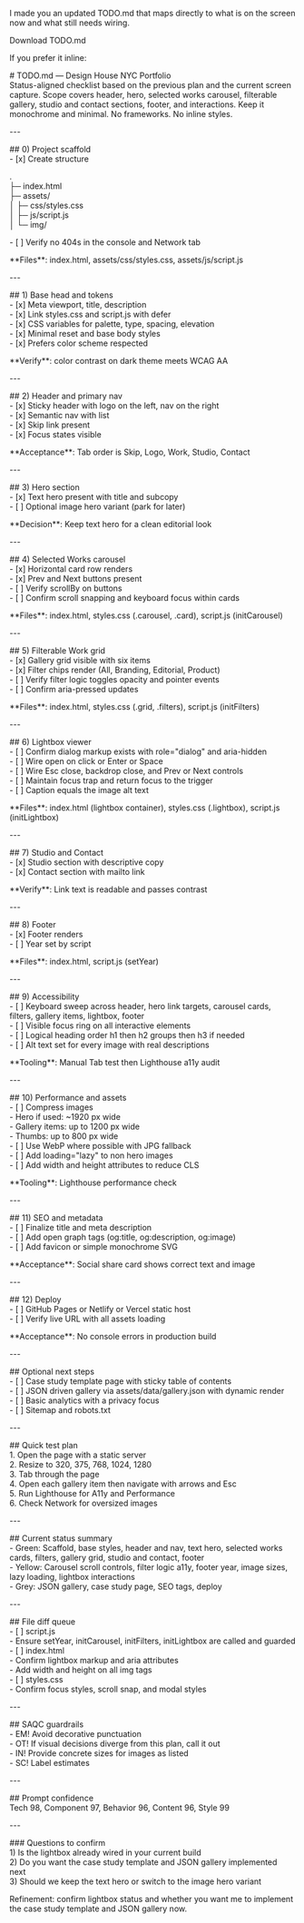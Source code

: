 I made you an updated TODO.md that maps directly to what is on the screen now and what still needs wiring.

Download TODO.md

If you prefer it inline:

\# TODO.md — Design House NYC Portfolio  
Status-aligned checklist based on the previous plan and the current screen capture. Scope covers header, hero, selected works carousel, filterable gallery, studio and contact sections, footer, and interactions. Keep it monochrome and minimal. No frameworks. No inline styles.

\---

\#\# 0\) Project scaffold  
\- \[x\] Create structure

.  
 ├─ index.html  
 ├─ assets/  
 │ ├─ css/styles.css  
 │ ├─ js/script.js  
 │ └─ img/

\- \[ \] Verify no 404s in the console and Network tab

\*\*Files\*\*: index.html, assets/css/styles.css, assets/js/script.js

\---

\#\# 1\) Base head and tokens  
\- \[x\] Meta viewport, title, description  
\- \[x\] Link styles.css and script.js with defer  
\- \[x\] CSS variables for palette, type, spacing, elevation  
\- \[x\] Minimal reset and base body styles  
\- \[x\] Prefers color scheme respected

\*\*Verify\*\*: color contrast on dark theme meets WCAG AA

\---

\#\# 2\) Header and primary nav  
\- \[x\] Sticky header with logo on the left, nav on the right  
\- \[x\] Semantic nav with list  
\- \[x\] Skip link present  
\- \[x\] Focus states visible

\*\*Acceptance\*\*: Tab order is Skip, Logo, Work, Studio, Contact

\---

\#\# 3\) Hero section  
\- \[x\] Text hero present with title and subcopy  
\- \[ \] Optional image hero variant (park for later)

\*\*Decision\*\*: Keep text hero for a clean editorial look

\---

\#\# 4\) Selected Works carousel  
\- \[x\] Horizontal card row renders  
\- \[x\] Prev and Next buttons present  
\- \[ \] Verify scrollBy on buttons  
\- \[ \] Confirm scroll snapping and keyboard focus within cards

\*\*Files\*\*: index.html, styles.css (.carousel, .card), script.js (initCarousel)

\---

\#\# 5\) Filterable Work grid  
\- \[x\] Gallery grid visible with six items  
\- \[x\] Filter chips render (All, Branding, Editorial, Product)  
\- \[ \] Verify filter logic toggles opacity and pointer events  
\- \[ \] Confirm aria-pressed updates

\*\*Files\*\*: index.html, styles.css (.grid, .filters), script.js (initFilters)

\---

\#\# 6\) Lightbox viewer  
\- \[ \] Confirm dialog markup exists with role="dialog" and aria-hidden  
\- \[ \] Wire open on click or Enter or Space  
\- \[ \] Wire Esc close, backdrop close, and Prev or Next controls  
\- \[ \] Maintain focus trap and return focus to the trigger  
\- \[ \] Caption equals the image alt text

\*\*Files\*\*: index.html (lightbox container), styles.css (.lightbox), script.js (initLightbox)

\---

\#\# 7\) Studio and Contact  
\- \[x\] Studio section with descriptive copy  
\- \[x\] Contact section with mailto link

\*\*Verify\*\*: Link text is readable and passes contrast

\---

\#\# 8\) Footer  
\- \[x\] Footer renders  
\- \[ \] Year set by script

\*\*Files\*\*: index.html, script.js (setYear)

\---

\#\# 9\) Accessibility  
\- \[ \] Keyboard sweep across header, hero link targets, carousel cards, filters, gallery items, lightbox, footer  
\- \[ \] Visible focus ring on all interactive elements  
\- \[ \] Logical heading order h1 then h2 groups then h3 if needed  
\- \[ \] Alt text set for every image with real descriptions

\*\*Tooling\*\*: Manual Tab test then Lighthouse a11y audit

\---

\#\# 10\) Performance and assets  
\- \[ \] Compress images  
\- Hero if used: \~1920 px wide  
\- Gallery items: up to 1200 px wide  
\- Thumbs: up to 800 px wide  
\- \[ \] Use WebP where possible with JPG fallback  
\- \[ \] Add loading="lazy" to non hero images  
\- \[ \] Add width and height attributes to reduce CLS

\*\*Tooling\*\*: Lighthouse performance check

\---

\#\# 11\) SEO and metadata  
\- \[ \] Finalize title and meta description  
\- \[ \] Add open graph tags (og:title, og:description, og:image)  
\- \[ \] Add favicon or simple monochrome SVG

\*\*Acceptance\*\*: Social share card shows correct text and image

\---

\#\# 12\) Deploy  
\- \[ \] GitHub Pages or Netlify or Vercel static host  
\- \[ \] Verify live URL with all assets loading

\*\*Acceptance\*\*: No console errors in production build

\---

\#\# Optional next steps  
\- \[ \] Case study template page with sticky table of contents  
\- \[ \] JSON driven gallery via assets/data/gallery.json with dynamic render  
\- \[ \] Basic analytics with a privacy focus  
\- \[ \] Sitemap and robots.txt

\---

\#\# Quick test plan  
1\. Open the page with a static server  
2\. Resize to 320, 375, 768, 1024, 1280  
3\. Tab through the page  
4\. Open each gallery item then navigate with arrows and Esc  
5\. Run Lighthouse for A11y and Performance  
6\. Check Network for oversized images

\---

\#\# Current status summary  
\- Green: Scaffold, base styles, header and nav, text hero, selected works cards, filters, gallery grid, studio and contact, footer  
\- Yellow: Carousel scroll controls, filter logic a11y, footer year, image sizes, lazy loading, lightbox interactions  
\- Grey: JSON gallery, case study page, SEO tags, deploy

\---

\#\# File diff queue  
\- \[ \] script.js  
\- Ensure setYear, initCarousel, initFilters, initLightbox are called and guarded  
\- \[ \] index.html  
\- Confirm lightbox markup and aria attributes  
\- Add width and height on all img tags  
\- \[ \] styles.css  
\- Confirm focus styles, scroll snap, and modal styles

\---

\#\# SAQC guardrails  
\- EM\! Avoid decorative punctuation  
\- OT\! If visual decisions diverge from this plan, call it out  
\- IN\! Provide concrete sizes for images as listed  
\- SC\! Label estimates

\---

\#\# Prompt confidence  
Tech 98, Component 97, Behavior 96, Content 96, Style 99

\---

\#\#\# Questions to confirm  
1\) Is the lightbox already wired in your current build  
2\) Do you want the case study template and JSON gallery implemented next  
3\) Should we keep the text hero or switch to the image hero variant

Refinement: confirm lightbox status and whether you want me to implement the case study template and JSON gallery now.

